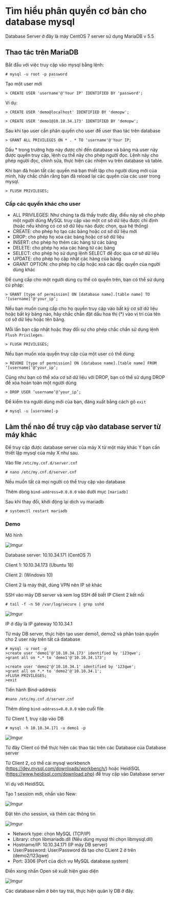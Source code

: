 # Tìm hiểu phân quyền cơ bản cho database mysql

Database Server ở đây là máy CentOS 7 server sử dụng MariaDB v 5.5

## Thao tác trên MariaDB

Bắt đầu với việc truy cập vào mysql bằng lệnh:

    # mysql -u root -p password

Tạo một user mới

    > CREATE USER 'username'@'Your IP' IDENTIFIED BY 'password';

Ví dụ: 

    > CREATE USER 'demo@localhost' IDENTIFIED BY 'demopw';

    > CREATE USER 'demo1@10.10.34.173' IDENTIFIED BY 'demopw';

Sau khi tạo user cần phân quyền cho user để user thao tác trên database

    > GRANT ALL PRIVILEGES ON * . * TO 'username'@'Your IP;

Dấu * trong trường hợp này được chỉ đến database và bảng mà user này được quyền truy cập, lệnh cụ thể này cho phép người đọc. Lệnh này cho phép người đọc, chỉnh sửa, thực hiện các nhiệm vụ trên database và table.

Khi bạn đã hoàn tất các quyền mà bạn thiết lập cho người dùng mới của mình, hãy chắc chắn rằng bạn đã reload lại các quyền của các user trong mysql.

    > FLUSH PRIVILEGES;

### Cấp các quyền khác cho user

- ALL PRIVILEGES: Như chúng ta đã thấy trước đây, điều này sẽ cho phép một người dùng MySQL truy cập vào một cơ sở dữ liệu được chỉ định (hoặc nếu không có cơ sở dữ liệu nào được chọn, qua hệ thống)
- CREATE: cho phép họ tạo các bảng hoặc cơ sở dữ liệu mới
- DROP: cho phép họ xóa các bảng hoặc cơ sở dữ liệu
- INSERT: cho phép họ thêm các hàng từ các bảng
- DELETE: cho phép họ xóa các hàng từ các bảng
- SELECT: cho phép họ sử dụng lệnh SELECT để đọc qua cơ sở dữ liệu
- UPDATE: cho phép họ cập nhật các hàng của bảng
- GRANT OPTION: cho phép họ cấp hoặc xoá các đặc quyền của người dùng khác

Để cung cấp cho một người dùng cụ thể có quyền trên, bạn có thể sử dụng cú pháp:

    > GRANT [type of permission] ON [database name].[table name] TO ‘[username]’@'your_ip’;

Nếu bạn muốn cung cấp cho họ quyền truy cập vào bất kỳ cơ sở dữ liệu hoặc bất kỳ bảng nào, hãy chắc chắn đặt dấu hoa thị (*) vào vị trí của tên cơ sở dữ liệu hoặc tên bảng.

Mỗi lần bạn cập nhật hoặc thay đổi sự cho phép chắc chắn sử dụng lệnh `Flush Privileges`.

    > FLUSH PRIVILEGES;

Nếu bạn muốn xóa quyền truy cập của một user có thể dùng:

    > REVOKE [type of permission] ON [database name].[table name] FROM ‘[username]’@‘your_ip’;

Cũng như bạn có thể xóa cơ sở dữ liệu với DROP, bạn có thể sử dụng DROP để xóa hoàn toàn một người dùng

    > DROP USER ‘username’@‘your_ip’;

Để kiểm tra người dùng mới của bạn, đăng xuất bằng cách gõ `exit` 

    # mysql -u [username]-p

## Làm thế nào để truy cập vào database server từ máy khác

Để truy cập được database server của máy X từ một máy khác Y bạn cần thiết lập mysql của máy X như sau.

Vào file `/etc/my.cnf.d/server.cnf`

    # nano /etc/my.cnf.d/server.cnf

Nếu muốn tất cả mọi người có thể truy cập vào database

Thêm dòng `bind-address=0.0.0.0` vào dưới mục `[mariadb]`

Sau khi thay đổi, khởi động lại dịch vụ mariadb 

    # systemctl restart mariadb 

### Demo 

Mô hình

![Imgur](https://i.imgur.com/i7zVRjD.png)

Database server: 10.10.34.171 (CentOS 7)

Client 1: 10.10.34.173 (Ubuntu 18)

Client 2: (Windows 10) 

Client 2 là máy thật, dùng VPN nên IP sẽ khác

SSH vào máy DB server và xem log SSH để biết IP Client 2 kết nối

    # tail -f -n 50 /var/log/secure | grep sshd

![Imgur](https://i.imgur.com/n6jzsFQ.png)

IP ở đây là IP gateway 10.10.34.1

Từ máy DB server, thực hiện tạo user demo1, demo2 và phân toàn quyền cho 2 user này trên tất cả database

    # mysql -u root -p
    >create user 'demo1'@'10.10.34.173' identified by '123qwe';
    >grant all on *.* to 'demo1'@'10.10.34.173';

    >create user 'demo2'@'10.10.34.1' identified by '123qwe';
    >grant all on *.* to 'demo2'@'10.10.34.1';
    >FLUSH PRIVILEGES;
    >exit

Tiến hành Bind-address

    #nano /etc/my.cnf.d/server.cnf

Thêm dòng `bind-address=0.0.0.0` vào cuối file 

Từ Client 1, truy cập vào DB

    # mysql -h 10.10.34.171 -u demo1 -p

![Imgur](https://i.imgur.com/FejTHlz.png)

Từ đây Client có thể thực hiện các thao tác trên các Database của Database server

Từ Client 2, có thể cài mysql workbench (https://dev.mysql.com/downloads/workbench/) hoặc HeidiSQL (https://www.heidisql.com/download.php) để truy cập vào Database server

Ví dụ với HeidiSQL

Tạo 1 session mới, nhấn vào New:

![Imgur](https://i.imgur.com/cPHw9ec.png)

Đặt tên cho session, và thêm các thông tin

![Imgur](https://i.imgur.com/eUT9D2V.png)

- Network type: chọn MySQL (TCP/IP)
- Library: chọn libmariadb.dll (Nếu dùng mysql thì chọn libmysql.dll)
- Hostname/IP: 10.10.34.171 (IP máy DB server)
- User/Password: User/Password đã tạo cho CLient 2 ở trên (demo2/123qwe)
- Port: 3306 (Port của dịch vụ MySQL database system)

Điền xong nhấn Open sẽ xuất hiện giao diện

![Imgur](https://i.imgur.com/8JrqyZy.png)

Các database nằm ở bên tay trái, thực hiện quản lý DB ở đây.